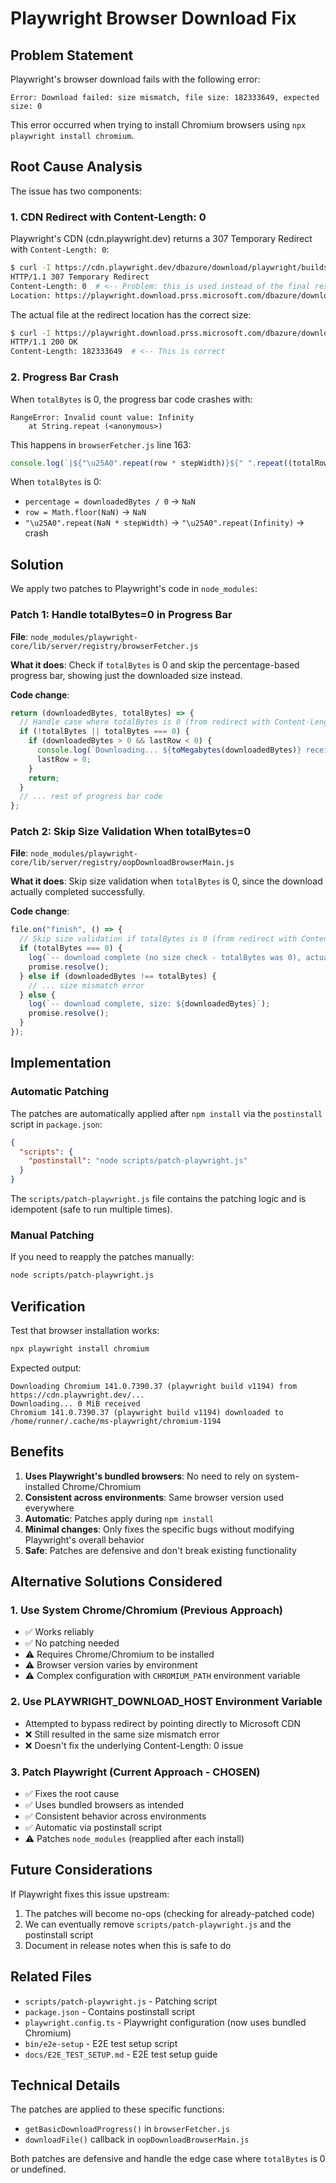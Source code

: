 # Playwright Browser Download Fix

## Problem Statement

Playwright's browser download fails with the following error:
```
Error: Download failed: size mismatch, file size: 182333649, expected size: 0
```

This error occurred when trying to install Chromium browsers using `npx playwright install chromium`.

## Root Cause Analysis

The issue has two components:

### 1. CDN Redirect with Content-Length: 0

Playwright's CDN (cdn.playwright.dev) returns a 307 Temporary Redirect with `Content-Length: 0`:

```bash
$ curl -I https://cdn.playwright.dev/dbazure/download/playwright/builds/chromium/1194/chromium-linux.zip
HTTP/1.1 307 Temporary Redirect
Content-Length: 0  # <-- Problem: this is used instead of the final response
Location: https://playwright.download.prss.microsoft.com/dbazure/download/playwright/builds/chromium/1194/chromium-linux.zip
```

The actual file at the redirect location has the correct size:
```bash
$ curl -I https://playwright.download.prss.microsoft.com/dbazure/download/playwright/builds/chromium/1194/chromium-linux.zip
HTTP/1.1 200 OK
Content-Length: 182333649  # <-- This is correct
```

### 2. Progress Bar Crash

When `totalBytes` is 0, the progress bar code crashes with:
```
RangeError: Invalid count value: Infinity
    at String.repeat (<anonymous>)
```

This happens in `browserFetcher.js` line 163:
```javascript
console.log(`|${"\u25A0".repeat(row * stepWidth)}${" ".repeat((totalRows - row) * stepWidth)}| ...`);
```

When `totalBytes` is 0:
- `percentage = downloadedBytes / 0` → `NaN`
- `row = Math.floor(NaN)` → `NaN`
- `"\u25A0".repeat(NaN * stepWidth)` → `"\u25A0".repeat(Infinity)` → crash

## Solution

We apply two patches to Playwright's code in `node_modules`:

### Patch 1: Handle totalBytes=0 in Progress Bar
**File**: `node_modules/playwright-core/lib/server/registry/browserFetcher.js`

**What it does**: Check if `totalBytes` is 0 and skip the percentage-based progress bar, showing just the downloaded size instead.

**Code change**:
```javascript
return (downloadedBytes, totalBytes) => {
  // Handle case where totalBytes is 0 (from redirect with Content-Length: 0)
  if (!totalBytes || totalBytes === 0) {
    if (downloadedBytes > 0 && lastRow < 0) {
      console.log(`Downloading... ${toMegabytes(downloadedBytes)} received`);
      lastRow = 0;
    }
    return;
  }
  // ... rest of progress bar code
};
```

### Patch 2: Skip Size Validation When totalBytes=0
**File**: `node_modules/playwright-core/lib/server/registry/oopDownloadBrowserMain.js`

**What it does**: Skip size validation when `totalBytes` is 0, since the download actually completed successfully.

**Code change**:
```javascript
file.on("finish", () => {
  // Skip size validation if totalBytes is 0 (from redirect with Content-Length: 0)
  if (totalBytes === 0) {
    log(`-- download complete (no size check - totalBytes was 0), actual size: ${downloadedBytes}`);
    promise.resolve();
  } else if (downloadedBytes !== totalBytes) {
    // ... size mismatch error
  } else {
    log(`-- download complete, size: ${downloadedBytes}`);
    promise.resolve();
  }
});
```

## Implementation

### Automatic Patching

The patches are automatically applied after `npm install` via the `postinstall` script in `package.json`:

```json
{
  "scripts": {
    "postinstall": "node scripts/patch-playwright.js"
  }
}
```

The `scripts/patch-playwright.js` file contains the patching logic and is idempotent (safe to run multiple times).

### Manual Patching

If you need to reapply the patches manually:

```bash
node scripts/patch-playwright.js
```

## Verification

Test that browser installation works:

```bash
npx playwright install chromium
```

Expected output:
```
Downloading Chromium 141.0.7390.37 (playwright build v1194) from https://cdn.playwright.dev/...
Downloading... 0 MiB received
Chromium 141.0.7390.37 (playwright build v1194) downloaded to /home/runner/.cache/ms-playwright/chromium-1194
```

## Benefits

1. **Uses Playwright's bundled browsers**: No need to rely on system-installed Chrome/Chromium
2. **Consistent across environments**: Same browser version used everywhere
3. **Automatic**: Patches apply during `npm install`
4. **Minimal changes**: Only fixes the specific bugs without modifying Playwright's overall behavior
5. **Safe**: Patches are defensive and don't break existing functionality

## Alternative Solutions Considered

### 1. Use System Chrome/Chromium (Previous Approach)
- ✅ Works reliably
- ✅ No patching needed
- ⚠️  Requires Chrome/Chromium to be installed
- ⚠️  Browser version varies by environment
- ⚠️  Complex configuration with `CHROMIUM_PATH` environment variable

### 2. Use PLAYWRIGHT_DOWNLOAD_HOST Environment Variable
- Attempted to bypass redirect by pointing directly to Microsoft CDN
- ❌ Still resulted in the same size mismatch error
- ❌ Doesn't fix the underlying Content-Length: 0 issue

### 3. Patch Playwright (Current Approach - CHOSEN)
- ✅ Fixes the root cause
- ✅ Uses bundled browsers as intended
- ✅ Consistent behavior across environments
- ✅ Automatic via postinstall script
- ⚠️  Patches `node_modules` (reapplied after each install)

## Future Considerations

If Playwright fixes this issue upstream:
1. The patches will become no-ops (checking for already-patched code)
2. We can eventually remove `scripts/patch-playwright.js` and the postinstall script
3. Document in release notes when this is safe to do

## Related Files

- `scripts/patch-playwright.js` - Patching script
- `package.json` - Contains postinstall script
- `playwright.config.ts` - Playwright configuration (now uses bundled Chromium)
- `bin/e2e-setup` - E2E test setup script
- `docs/E2E_TEST_SETUP.md` - E2E test setup guide

## Technical Details

The patches are applied to these specific functions:
- `getBasicDownloadProgress()` in `browserFetcher.js`
- `downloadFile()` callback in `oopDownloadBrowserMain.js`

Both patches are defensive and handle the edge case where `totalBytes` is 0 or undefined.

